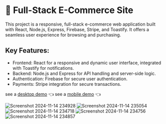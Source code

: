 # 🛒 Full-Stack E-Commerce Site
This project is a responsive, full-stack e-commerce web application built with React, Node.js, Express, Firebase, Stripe, and Toastify. It offers a seamless user experience for browsing and purchasing.

## Key Features:
* Frontend: React for a responsive and dynamic user interface, integrated with Toastify for notifications.
* Backend: Node.js and Express for API handling and server-side logic.
* Authentication: Firebase for secure user authentication.
* Payments: Stripe integration for secure transactions.

see a [desktop demo](https://youtu.be/dST1HoZLx7o) 👈
see a [mobile demo](https://youtube.com/shorts/jdNFcERBR0o?feature=share) 👈


![Screenshot 2024-11-14 234928](https://github.com/user-attachments/assets/f406d80b-3e48-4f4f-9e13-672c3f3c3092)
![Screenshot 2024-11-14 235054](https://github.com/user-attachments/assets/441f9ef6-4091-4c91-9668-2b7b5ab0e517)
![Screenshot 2024-11-14 234718](https://github.com/user-attachments/assets/adf474db-3bdf-4fb9-9486-f9b40831bc40)
![Screenshot 2024-11-14 234756](https://github.com/user-attachments/assets/e52b7423-6689-44e6-994c-498e1195bf5b)
![Screenshot 2024-11-14 234857](https://github.com/user-attachments/assets/c0a952ea-0ca3-4a5d-acb8-a5894b8cf965)
